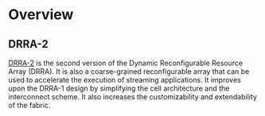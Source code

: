# Overview

## DRRA-2

[DRRA-2](Explanations/DRRA/Overview.md) is the second version of the Dynamic Reconfigurable Resource Array (DRRA). It is also a coarse-grained reconfigurable array that can be used to accelerate the execution of streaming applications. It improves upon the DRRA-1 design by simplifying the cell architecture and the interconnect scheme. It also increases the customizability and extendability of the fabric.
